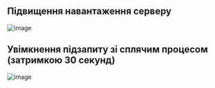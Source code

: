 ## Підвищення навантаження серверу
![image](https://github.com/oleksandrblazhko/ai-192-amikishyiev/assets/123385187/84a93574-a5ce-48d4-a444-6848369f8a6e)


## Увімкнення підзапиту зі сплячим процесом (затримкою 30 секунд)
![image](https://github.com/oleksandrblazhko/ai-192-amikishyiev/assets/123385187/20404094-b9f6-4a5e-a76a-2ee146f8bf8c)

